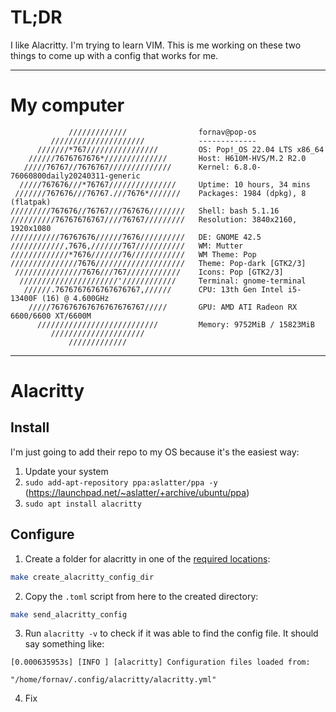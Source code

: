 # TL;DR
I like Alacritty. I'm trying to learn VIM. This is me working on these two things to come up with a config that works for me.

-------
# My computer
```
             /////////////                fornav@pop-os 
         /////////////////////            ------------- 
      ///////*767////////////////         OS: Pop!_OS 22.04 LTS x86_64 
    //////7676767676*//////////////       Host: H610M-HVS/M.2 R2.0 
   /////76767//7676767//////////////      Kernel: 6.8.0-76060800daily20240311-generic 
  /////767676///*76767///////////////     Uptime: 10 hours, 34 mins 
 ///////767676///76767.///7676*///////    Packages: 1984 (dpkg), 8 (flatpak) 
/////////767676//76767///767676////////   Shell: bash 5.1.16 
//////////76767676767////76767/////////   Resolution: 3840x2160, 1920x1080 
///////////76767676//////7676//////////   DE: GNOME 42.5 
////////////,7676,///////767///////////   WM: Mutter 
/////////////*7676///////76////////////   WM Theme: Pop 
///////////////7676////////////////////   Theme: Pop-dark [GTK2/3] 
 ///////////////7676///767////////////    Icons: Pop [GTK2/3] 
  //////////////////////'////////////     Terminal: gnome-terminal 
   //////.7676767676767676767,//////      CPU: 13th Gen Intel i5-13400F (16) @ 4.600GHz 
    /////767676767676767676767/////       GPU: AMD ATI Radeon RX 6600/6600 XT/6600M 
      ///////////////////////////         Memory: 9752MiB / 15823MiB 
         /////////////////////
             /////////////                                                                                                          
```

-------
# Alacritty

## Install
I'm just going to add their repo to my OS because it's the easiest way:
1. Update your system
2. `sudo add-apt-repository ppa:aslatter/ppa -y` (https://launchpad.net/~aslatter/+archive/ubuntu/ppa)
3. `sudo apt install alacritty`

## Configure
1. Create a folder for alacritty in one of the [required locations](https://github.com/alacritty/alacritty):
```bash
make create_alacritty_config_dir
```
2. Copy the `.toml` script from here to the created directory:
```bash
make send_alacritty_config
```
3. Run `alacritty -v` to check if it was able to find the config file. It should say something like:
```
[0.000635953s] [INFO ] [alacritty] Configuration files loaded from:
                                     "/home/fornav/.config/alacritty/alacritty.yml"
```
4. Fix 

